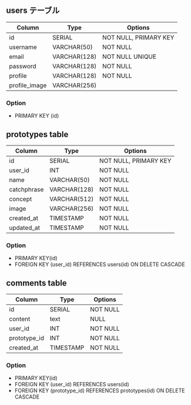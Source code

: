 ## users テーブル

| Column   | Type   | Options  |
| -------- | ------ | -------- |
| id       | SERIAL | NOT NULL, PRIMARY KEY |
| username | VARCHAR(50)    | NOT NULL |
| email | VARCHAR(128)    | NOT NULL UNIQUE |
| password | VARCHAR(128)    | NOT NULL |
| profile | VARCHAR(128)    | NOT NULL |
| profile_image | VARCHAR(256) | |;


### Option
- PRIMARY KEY (id)


## prototypes table

| Column | Type | Options |
| ------ | ------ | ------ |
| id     | SERIAL | NOT NULL, PRIMARY KEY|
| user_id     | INT | NOT NULL|
| name     | VARCHAR(50) | NOT NULL|
| catchphrase     | VARCHAR(128) | NOT NULL|
| concept     | VARCHAR(512)  | NOT NULL|
| image    | VARCHAR(256) | NOT NULL|
| created_at     | TIMESTAMP  | NOT NULL|
| updated_at     | TIMESTAMP  | NOT NULL|

### Option
- PRIMARY KEY(id)
- FOREIGN KEY (user_id) REFERENCES users(id) ON DELETE CASCADE

## comments table

| Column | Type | Options |
| ------ | ------ | ------ |
| id     | SERIAL | NOT NULL|
| content    | text | NULL|
| user_id     | INT | NOT NULL|
| prototype_id     | INT | NOT NULL|
| created_at     | TIMESTAMP  | NOT NULL|

### Option
- PRIMARY KEY(id)
- FOREIGN KEY (user_id) REFERENCES users(id)
- FOREIGN KEY (prototype_id) REFERENCES prototypes(id) ON DELETE CASCADE
